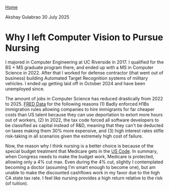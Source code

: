 [Home](./index.html)

Akshay Gulabrao 30 July 2025

# Why I left Computer Vision to Pursue Nursing

I majored in Computer Engineering at UC Riverside in 2017. I qualified for the BS + MS graduate program there, and ended up with a MS in Computer Science in 2022. After that I worked for defense contractor (that went out of business) building Automated Target Recognition systems of military vehicles. I ended up getting laid off in October 2024 and have been unemployed since. 

The amount of jobs in Computer Science has reduced drastically from 2022 to 2025. [FRED Data](https://fred.stlouisfed.org/series/IHLIDXUSTPSOFTDEVE) for the following reasons (1) Badly enforced H1Bs immigration rules allowing companies to hire immigrants for far cheaper costs than US talent because they can use deportation to extort more hours out of workers, (2) In 2022, the tax code forced all software developers to be classified as capital instead of R&D, meaning that they can't be deducted on taxes making them 30% more expensive, and (3) high interest rates stifle risk-taking in all scenarios given the extremely high cost of failure.

Now, the reason why I think nursing is a better choice is because of the special budget treatment that Medicare gets in the [US Code](https://uscode.house.gov/). In summary, when Congress needs to make the budget work, Medicare is protected, allowing only a 4% cut max. Even during the 4% cut, slightly I contemplated becoming a doctor (assuming I'm smart enough to become one), but am unable to make the discounted cashflows work in my favor due to the high CA state tax rate. I feel like nursing provides a high return relative to the risk (of tuition).